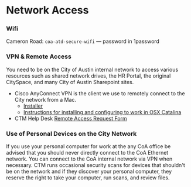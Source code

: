 # Network Access

### Wifi

Cameron Road: `coa-atd-secure-wifi` — password in 1password

### VPN & Remote Access

You need to be on the City of Austin internal network to access various resources such as shared network drives, the HR Portal, the original CitySpace, and many City of Austin Sharepoint sites.

* Cisco AnyConnect VPN is the client we use to remotely connect to the City network from a Mac.&#x20;
  * [Installer](https://drive.google.com/file/d/1YJFvFCGJIbXhgnl\_omWwTGQR2dpmMyAo/view?usp=sharing)
  * [Instructions for installing and configuring to work in OSX Catalina](https://docs.google.com/document/d/1\_RoFPflbpzvWOuSq7g2WbNidgPkbWdTmIoa4Fftf94Q/edit) &#x20;
* CTM Help Desk [Remote Access Request Form](https://apps.austintexas.gov/helpdesk/remote/)

### Use of Personal Devices on the City Network

If you use your personal computer for work at the any CoA office be advised that you should never directly connect to the CoA Ethernet network. You can connect to the CoA internal network via VPN when necessary. CTM runs occasional security scans for devices that shouldn't be on the network and if they discover your personal computer, they reserve the right to take your computer, run scans, and review files.
